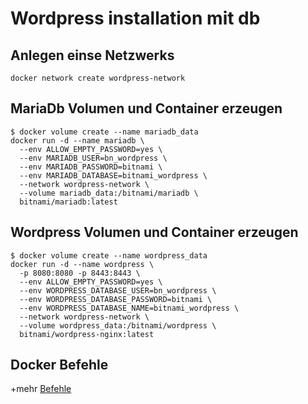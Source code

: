# Wordpress installation mit db

## Anlegen einse Netzwerks
```
docker network create wordpress-network
```

## MariaDb Volumen und Container erzeugen

```
$ docker volume create --name mariadb_data
docker run -d --name mariadb \
  --env ALLOW_EMPTY_PASSWORD=yes \
  --env MARIADB_USER=bn_wordpress \
  --env MARIADB_PASSWORD=bitnami \
  --env MARIADB_DATABASE=bitnami_wordpress \
  --network wordpress-network \
  --volume mariadb_data:/bitnami/mariadb \
  bitnami/mariadb:latest

```

## Wordpress Volumen und Container erzeugen

```
$ docker volume create --name wordpress_data
docker run -d --name wordpress \
  -p 8080:8080 -p 8443:8443 \
  --env ALLOW_EMPTY_PASSWORD=yes \
  --env WORDPRESS_DATABASE_USER=bn_wordpress \
  --env WORDPRESS_DATABASE_PASSWORD=bitnami \
  --env WORDPRESS_DATABASE_NAME=bitnami_wordpress \
  --network wordpress-network \
  --volume wordpress_data:/bitnami/wordpress \
  bitnami/wordpress-nginx:latest
```

## Docker Befehle

+mehr [Befehle](https://github.com/guggenbergerME/linux_codes/tree/main/Einrichten%20&%20Programme/docker/befehle#readme)

